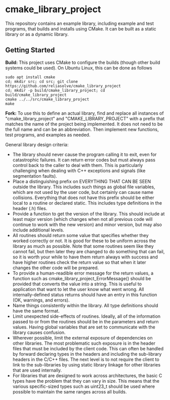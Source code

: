 # cmake_library_project

This repository contains an example library, including example and test programs,
that builds and installs using CMake.  It can be built as a static library or as
a dynamic library.

## Getting Started

**Build:** This project uses CMake to configure the builds (though other build
systems could be used).  On Ubuntu Linux, this can be done as follows

    sudo apt install cmake
    cd; mkdir src; cd src; git clone https://github.com/reliasolve/cmake_library_project
    cd; mkdir -p build/cmake_library_project; cd build/cmake_library_project
    cmake ../../src/cmake_library_project
    make

**Fork:** To use this to define an actual library, find and replace all instances of
"cmake_library_project" and "CMAKE_LIBRARY_PROJECT" with a prefix that matches the
name of the project being implemented.  It does not need to be the full name and can
be an abbreviation.  Then implement new functions, test programs, and examples as needed.

General library design criteria:

* The library should never cause the program calling it to exit, even
for catastrophic failures.  It can return error codes but must always
pass control back to the caller to deal with them.  This is particularly
challenging when dealing with C++ exceptions and signals (like segmentation
faults).
* Place a distinguishing prefix on EVERYTHING THAT CAN BE SEEN outside
the library.  This includes such things as global file variables,
which are not used by the user code, but certainly can cause name
collisions.  Everything that does not
have this prefix should be either local to a routine or declared static.
This includes type definitions in the header (.h) files.
* Provide a function to get the version of the library.  This should
include at least major version (which changes when not all previous code will
continue to work with the new version) and minor version, but may also include
additional levels.
* All routines should return some value that specifies whether they
worked correctly or not.  It is good for these to be uniform
across the library as much as possible.  Note that some routines seem like they cannot
fail, but then later they are changed to do something that can
fail, so it is worth your while to have them return always with
success and have higher routines check the return value so that
when it later changes the other code will be prepared.
* To provide a human-readible error message for the return values,
a function such as cmake_library_project_ErrorMessage() should be provided that converts
the value into a string.  This is useful to application that want to let
the user know what went wrong.  All internally-defined status returns should have
an entry in this function (OK, warnings, and errors).
* Name things consistently within the library.  All type definitions
should have the same format.
* Limit unexpected side-effects of routines.  Ideally, all
of the information passed to or from the routines should be in
the parameters and return values.  Having global variables that
are set to communicate with the library causes confusion.
* Wherever possible, limit the external exposure of dependencies on
other libraries.  The most problematic such exposure is in the header
files that must be included by the client code.  This can often be
handled by forward declaring types in the headers and including the
sub-library headers in the C/C++ files.  The next level is to not
require the client to link to the sub-libraries by using static
library linkage for other libraries that are used internally.
* For libraries that are designed to work across architectures,
the basic C types have the problem that they can vary in size.  This
means that the various specific-sized types such as uint23_t should be
used where possible to maintain the same ranges across all builds.
